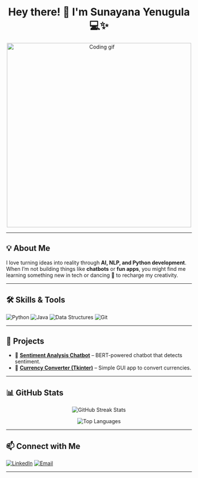 <h1 align="center">Hey there! 👋 I'm Sunayana Yenugula 💻✨</h1>

<p align="center">
  <img src="https://media.giphy.com/media/qgQUggAC3Pfv687qPC/giphy.gif" width="500" alt="Coding gif"/>
</p>

---

## 💡 About Me
I love turning ideas into reality through **AI, NLP, and Python development**.  
When I’m not building things like **chatbots** or **fun apps**, you might find me learning something new in tech or dancing 💃 to recharge my creativity.

---

## 🛠 Skills & Tools
![Python](https://img.shields.io/badge/Python-Basics-3776AB?style=for-the-badge&logo=python&logoColor=white)
![Java](https://img.shields.io/badge/Java-Learning-007396?style=for-the-badge&logo=java&logoColor=white)
![Data Structures](https://img.shields.io/badge/Data%20Structures-Learning-4A90E2?style=for-the-badge)
![Git](https://img.shields.io/badge/Git-F05032?style=for-the-badge&logo=git&logoColor=white)

---

## 🚀 Projects
- 💬 [**Sentiment Analysis Chatbot**](https://github.com/Sunayana1709) – BERT-powered chatbot that detects sentiment.
- 💱 [**Currency Converter (Tkinter)**](https://github.com/Sunayana1709) – Simple GUI app to convert currencies.

---

## 📊 GitHub Stats
<p align="center">
  <img src="https://streak-stats.demolab.com?user=Sunayana1709&theme=tokyonight" alt="GitHub Streak Stats" />
</p>
<p align="center">
  <img src="https://github-readme-stats.vercel.app/api/top-langs/?username=Sunayana1709&layout=compact&theme=tokyonight" alt="Top Languages" />
</p>

---

## 📫 Connect with Me
[![LinkedIn](https://img.shields.io/badge/LinkedIn-blue?style=flat&logo=linkedin)](https://linkedin.com/in/yourprofile)
[![Email](https://img.shields.io/badge/Email-D14836?style=flat&logo=gmail&logoColor=white)](mailto:youremail@gmail.com)

---







